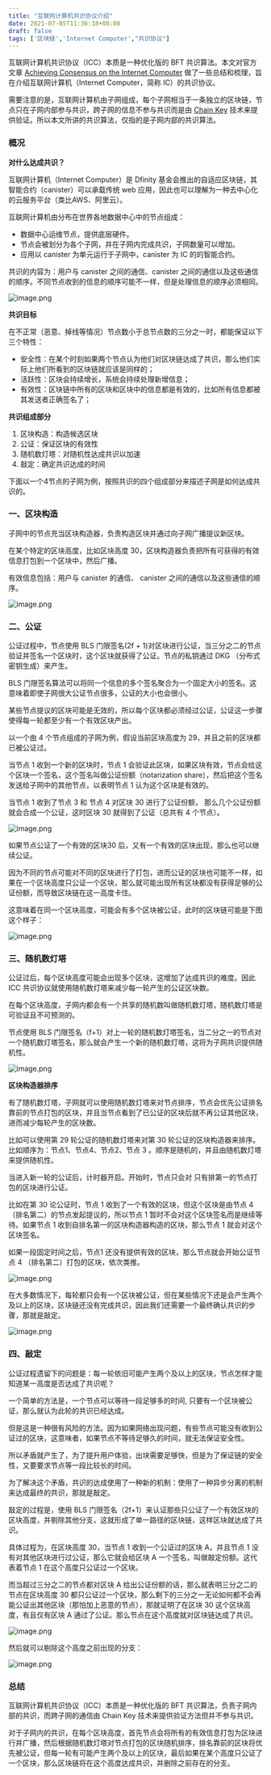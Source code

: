 ```yaml
---
title: "互联网计算机共识协议介绍"
date: 2021-07-05T11:36:18+08:00
draft: false
tags: ['区块链','Internet Computer',"共识协议"]
---
```


互联网计算机共识协议（ICC）本质是一种优化版的 BFT 共识算法。本文对官方文章 [Achieving Consensus on the Internet Computer](https://medium.com/dfinity/achieving-consensus-on-the-internet-computer-ee9fbfbafcbc) 做了一些总结和梳理，旨在介绍互联网计算机（Internet Computer，简称 IC）的共识协议。

需要注意的是，互联网计算机由子网组成，每个子网相当于一条独立的区块链，节点只在子网内部参与共识，跨子网的信息不参与共识而是由 [Chain Key](https://medium.com/dfinity/chain-key-technology-one-public-key-for-the-internet-computer-6a3644901e28) 技术来提供验证。所以本文所讲的共识算法，仅指的是子网内部的共识算法。

### 概况

**对什么达成共识？**

互联网计算机（Internet Computer）是 Dfinity 基金会推出的自适应区块链，其智能合约（canister）可以承载传统 web 应用，因此也可以理解为一种去中心化的云服务平台（类比AWS、阿里云）。

互联网计算机由分布在世界各地数据中心中的节点组成：

  - 数据中心运维节点，提供底层硬件。
  - 节点会被划分为各个子网，并在子网内完成共识，子网数量可以增加。
  - 应用以 canister 为单元运行于子网中，canister 为 IC 的的智能合约。
  
共识的内容为：用户与 canister 之间的通信、canister 之间的通信以及这些通信的顺序。不同节点收到的信息的顺序可能不一样，但是处理信息的顺序必须相同。

![image.png](https://i.loli.net/2021/07/04/iz5CO9tansrykpJ.png)

**共识目标**

在不正常（恶意、掉线等情况）节点数小于总节点数的三分之一时，都能保证以下三个特性：

- 安全性：在某个时刻如果两个节点认为他们对区块链达成了共识，那么他们实际上他们所看到的区块链就应该是同样的；
- 活跃性：区块会持续增长，系统会持续处理新增信息；
- 有效性：区块链中所有的区块和区块中的信息都是有效的，比如所有信息都被其发送者正确签名了；

**共识组成部分**

1. 区块构造：构造候选区块
2. 公证：保证区块的有效性
3. 随机数灯塔：对随机性达成共识以加速
4. 敲定：确定共识达成的时间

下面以一个4节点的子网为例，按照共识的四个组成部分来描述子网是如何达成共识的。

### 一、区块构造

子网中的节点充当区块构造器，负责构造区块并通过向子网广播提议新区块。

在某个特定的区块高度，比如区块高度 30，区块构造器负责把所有可获得的有效信息打包到一个区块中，然后广播。

有效信息包括：用户与 canister 的通信、 canister 之间的通信以及这些通信的顺序。

![image.png](https://i.loli.net/2021/07/05/vf76ZOWEYXqtaJQ.png)

### 二、公证

公证过程中，节点使用 BLS 门限签名(2f + 1)对区块进行公证，当三分之二的节点验证并签名一个区块时，这个区块就获得了公证。节点的私钥通过 DKG （分布式密钥生成）来产生。

BLS 门限签名算法可以将同一个信息的多个签名聚合为一个固定大小的签名。这意味着即使子网很大公证节点很多，公证的大小也会很小。

某些节点提议的区块可能是无效的，所以每个区块都必须经过公证，公证这一步骤使得每一轮都至少有一个有效区块产出。

以一个由 4 个节点组成的子网为例，假设当前区块高度为 29，并且之前的区块都已被公证过。

当节点 1 收到一个新的区块时，节点 1 会验证此区块，如果区块有效，节点会给这个区块一个签名，这个签名叫做公证份额（notarization share），然后把这个签名发送给子网中的其他节点，以表明节点 1 认为这个区块是有效的。

当节点 1 收到了节点 3 和 节点 4 对区块 30 进行了公证份额， 那么几个公证份额就会合成一个公证，这时区块 30 就得到了公证（总共有 4 个节点）。

![image.png](https://i.loli.net/2021/07/05/WKpohqCsM95BOUI.png)

如果节点公证了一个有效的区块30 后，又有一个有效的区块出现，那么也可以继续公证。

因为不同的节点可能对不同的区块进行了打包，进而公证的区块也可能不一样，如果在一个区块高度只公证一个区块，那么就可能出现所有区块都没有获得足够的公证份额，而导致区块链在这一高度卡住。

这意味着在同一个区块高度，可能会有多个区块被公证，此时的区块链可能是下图这个样子：

![image.png](https://i.loli.net/2021/07/05/1Ri9bfv6DQ8FH5U.png)

### 三、随机数灯塔

公证过后，每个区块高度可能会出现多个区块，这增加了达成共识的难度。因此 ICC 共识协议就使用随机数灯塔来减少每一轮产生的公证区块数。

在每个区块高度，子网内都会有一个共享的随机数叫做随机数灯塔，随机数灯塔是可验证且不可预测的。

节点使用 BLS 门限签名（f+1）对上一轮的随机数灯塔签名，当二分之一的节点对一个随机数灯塔签名，那么就会产生一个新的随机数灯塔，这将为子网共识提供随机性。

![image.png](https://i.loli.net/2021/07/05/Mau1A5GqYp9tcoF.png)


**区块构造器排序**

有了随机数灯塔，子网就可以使用随机数灯塔来对节点排序，节点会优先公证排名靠前的节点打包的区块，并且当节点看到了已公证的区块后就不再公证其他区块，进而减少每轮产生的区块数。

比如可以使用第 29 轮公证的随机数灯塔来对第 30 轮公证的区块构造器来排序。比如顺序为：节点1、节点4、节点2、节点 3 。顺序是随机的，并且由随机数灯塔来提供随机性。

当进入新一轮的公证后，计时器开启。开始时，节点只会对 只有排第一的节点打包的区块进行公证。

比如在第 30 论公证时，节点 1 收到了一个有效的区块，但这个区块是由节点 4（排名第二）的节点发起提议的，所以节点 1 暂时不会对这个区块签名而是继续等待。如果节点 1 收到自排名第一的区块构造器构造的区块，那么节点 1 就会对这个区块签名。

如果一段固定时间之后，节点1 还没有提供有效的区块，那么节点就会开始公证节点 4 （排名第二）打包的区块，依次类推。

![image.png](https://i.loli.net/2021/07/05/YO5eBrhjo9yTqxt.png)

在大多数情况下，每轮都只会有一个区块被公证，但在某些情况下还是会产生两个及以上的区块，区块链还没有完成共识，因此我们还需要一个最终确认共识的步骤，那就是敲定。

![image.png](https://i.loli.net/2021/07/05/sFxuC8o5IcABWeg.png)

### 四、敲定

公证过程遗留下的问题是：每一轮依旧可能产生两个及以上的区块，节点怎样才能知道某一高度是否达成了共识呢？

一个简单的方法是，一个节点可以等待一段足够多的时间, 只要有一个区块被公证，那么就认为此轮的共识已经达成。

但是这是一种很有风险的方法。因为如果网络出现问题，有些节点可能没有收到公证过的区块，这意味者，如果节点不等待足够久的时间，就无法保证安全性。

所以矛盾就产生了，为了提升用户体验，出块需要足够快，但是为了保证链的安全性，又要要求节点等一段比较长的时间。

为了解决这个矛盾，共识的达成使用了一种新的机制：使用了一种异步分离的机制来达成最终的共识，那就是敲定。

敲定的过程是，使用 BLS 门限签名（2f+1）来认证那些只公证了一个有效区块的区块高度，并剔除其他分支，这就形成了单一路径的区块链，这样区块就达成了共识。

具体过程为，在区块高度 30，当节点 1 收到一个公证过的区块 A，并且节点 1 没有对其他区块进行过公证，那么它就会给区块 A 一个签名，叫做敲定份额。这代表着节点 1 在这个高度只公证过一个区块。

而当超过三分之二的节点都对区块 A 给出公证份额的话，那么就表明三分之二的节点在区块高度 30 都只公证过一个区块，那么剩下的三分之一无论如何都不会再能公证出其他区块（那怕加上恶意的节点），那就证明了在区块 30 这个区块高度，有且仅有区块 A 通过了公证。那么节点在这个高度就对区块链达成了共识。

![image.png](https://i.loli.net/2021/07/05/hv2lSDHPjfTXM8K.png)

然后就可以剔除这个高度之前出现的分支：

![image.png](https://i.loli.net/2021/07/05/O1rQJCSNP9RV2Tj.png)

### 总结

互联网计算机共识协议（ICC）本质是一种优化版的 BFT 共识算法，负责子网内部的共识，而跨子网的通信由 Chain Key 技术来提供验证方法但并不参与共识。

对于子网内的共识，在每个区块高度，首先节点会将所有的有效信息打包为区块进行并广播，然后根据随机数灯塔对节点打包的区块随机排序，排名靠前的区块将优先被公证，但每一轮有可能产生两个及以上的区块，最后如果在某个高度只公证了一个区块，那么区块链将在这个高度达成共识，并删除之前存在的分支。

